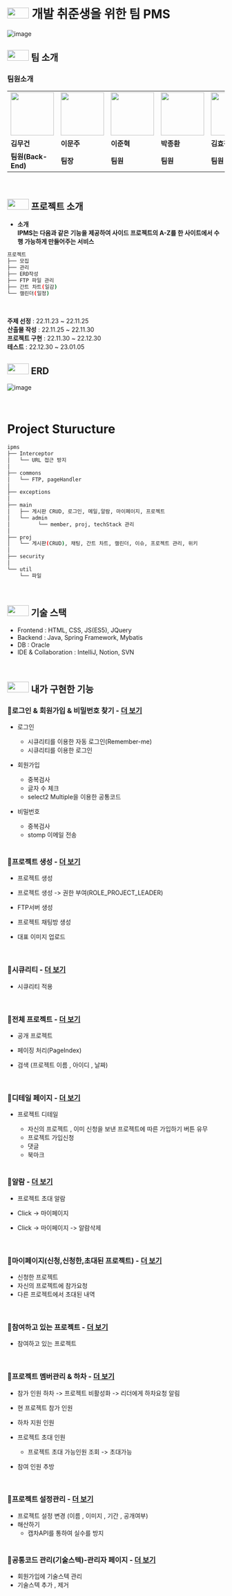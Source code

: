 # <img height="25px" src="https://user-images.githubusercontent.com/103854287/211192759-c54c51aa-f092-49a0-b2dd-e6388f4ae2b0.png" width="50px" />  개발 취준생을 위한 팀 PMS

![image](https://user-images.githubusercontent.com/103854287/211191903-47865893-8988-432f-b4b7-525b8673ebc6.jpg)

##  <img height="25px" src="https://user-images.githubusercontent.com/103854287/211192759-c54c51aa-f092-49a0-b2dd-e6388f4ae2b0.png" width="50px" /> 팀 소개

### 팀원소개


<table>
  <tr>
    <td>
         <img src="https://user-images.githubusercontent.com/103854287/211192552-7b260141-1715-498c-8438-454420eb1e63.jpg" width="100px" />
    </td>
     <td>
         <img src="https://user-images.githubusercontent.com/103854287/211192470-8aa1b1b8-0547-4da4-b674-3e08778bdf98.png" width="100px" />
    </td>
      <td>
         <img src="https://user-images.githubusercontent.com/103854287/211192470-8aa1b1b8-0547-4da4-b674-3e08778bdf98.png" width="100px" />
    </td>
      <td>
         <img src="https://user-images.githubusercontent.com/103854287/211192470-8aa1b1b8-0547-4da4-b674-3e08778bdf98.png" width="100px" />
    </td>
      <td>
         <img src="https://user-images.githubusercontent.com/103854287/211192470-8aa1b1b8-0547-4da4-b674-3e08778bdf98.png" width="100px" />
    </td>
    
  </tr>
  <tr>
    <td><b>김무건</b></td>
    <td><b>이문주</b></td>
    <td><b>이준혁</b></td>
    <td><b>박종환</b></td>
    <td><b>김효정</b></td>
  </tr>
  <tr>
    <td><b>팀원(Back-End)</b></td>
    <td><b>팀장</b></td>
    <td><b>팀원</b></td>
    <td><b>팀원</b></td>
    <td><b>팀원</b></td>
  </tr>
</table>

<br>

##  <img height="25px" src="https://user-images.githubusercontent.com/103854287/211192759-c54c51aa-f092-49a0-b2dd-e6388f4ae2b0.png" width="50px" /> 프로젝트 소개
- **소개** <br>
**IPMS는 다음과 같은 기능을 제공하여 사이드 프로젝트의 A-Z를 한 사이트에서 수행 가능하게 만들어주는 서비스**
``` bash
프로젝트
├── 모집
├── 관리
├── ERD작성
├── FTP 파일 관리
├── 간트 차트(일감)
└── 캘린더(일정)
```

<br>

**주제 선정** : 22.11.23 ~ 22.11.25  
**산출물 작성** : 22.11.25 ~ 22.11.30<BR>
**프로젝트 구현** : 22.11.30 ~ 22.12.30<BR>
**테스트** : 22.12.30 ~ 23.01.05


##  <img height="25px" src="https://user-images.githubusercontent.com/103854287/211192759-c54c51aa-f092-49a0-b2dd-e6388f4ae2b0.png" width="50px" /> ERD
![image](https://user-images.githubusercontent.com/103854287/224674416-5c17da66-1256-40be-9f2b-93a3199f992e.png)

<br>
  
# Project Sturucture


```bash
ipms
├── Interceptor
│   └── URL 접근 방지
│ 
├── commons 
│   └── FTP, pageHandler
│ 
├── exceptions
│ 
├── main 
│   ├── 게시판 CRUD, 로그인, 메일,알람, 마이페이지, 프로젝트
│   └── admin
│         └── member, proj, techStack 관리
│ 
├── proj 
│   └── 게시판(CRUD), 채팅, 간트 차트, 캘린더, 이슈, 프로젝트 관리, 위키
│ 
├── security
│ 
└── util
    └── 파일
```

<br>
  
##  <img height="25px" src="https://user-images.githubusercontent.com/103854287/211192759-c54c51aa-f092-49a0-b2dd-e6388f4ae2b0.png" width="50px" /> 기술 스택

- Frontend : HTML, CSS, JS(ES5), JQuery
- Backend : Java, Spring Framework, Mybatis
- DB : Oracle
- IDE & Collaboration : IntelliJ, Notion, SVN

<br>

  

## <img height="25px" src="https://user-images.githubusercontent.com/103854287/211192759-c54c51aa-f092-49a0-b2dd-e6388f4ae2b0.png" width="50px" /> 내가 구현한 기능 
### 🐸로그인 & 회원가입 & 비밀번호 찾기 - <a href="https://github.com/KMGeon/IPMS/wiki/%EB%A1%9C%EA%B7%B8%EC%9D%B8&%ED%9A%8C%EC%9B%90%EA%B0%80%EC%9E%85" >더 보기</a>
- 로그인
  - 시큐리티를 이용한 자동 로그인(Remember-me)
  - 시큐리티를 이용한 로그인
 
- 회원가입
  - 중복검사
  - 글자 수 체크
  - select2 Multiple을 이용한 공통코드 
 
- 비밀번호
  - 중복검사
  - stomp 이메일 전송 
  
  <br>
  
### 🐸프로젝트 생성 - <a href="https://github.com/KMGeon/IPMS/wiki/%ED%94%84%EB%A1%9C%EC%A0%9D%ED%8A%B8-%EC%83%9D%EC%84%B1" >더 보기</a>
- 프로젝트 생성
- 프로젝트 생성 -> 권한 부여(ROLE_PROJECT_LEADER)
- FTP서버 생성
- 프로젝트 채팅방 생성
- 대표 이미지 업로드
  
  <BR>
  
### 🐸시큐리티 - <a href="https://github.com/KMGeon/IPMS/wiki/%EC%8B%9C%ED%81%90%EB%A6%AC%ED%8B%B0-&-%EA%B6%8C%ED%95%9C-%EC%B2%B4%ED%81%AC" >더 보기</a>
- 시큐리티 적용

   <BR>
     
### 🐸전체 프로젝트 - <a href="https://github.com/KMGeon/IPMS/wiki/%EC%A0%84%EC%B2%B4-%ED%94%84%EB%A1%9C%EC%A0%9D%ED%8A%B8" >더 보기</a>

- 공개 프로젝트 
- 페이징 처리(PageIndex)
- 검색 (프로젝트 이름 , 아이디 , 날짜)
     
 
   <BR>
### 🐸디테일 페이지 - <a href="https://github.com/KMGeon/IPMS/wiki/%EB%94%94%ED%85%8C%EC%9D%BC-%ED%8E%98%EC%9D%B4%EC%A7%80" >더 보기</a>

- 프로젝트 디테일
  - 자신의 프로젝트 , 이미 신청을 보낸 프로젝트에 따른 가입하기 버튼 유무
  - 프로젝트 가입신청
  - 댓글
  - 북마크
      
   <BR>
 
### 🐸알람 - <a href="https://github.com/KMGeon/IPMS/wiki/%EC%95%8C%EB%9E%8C" >더 보기</a>

- 프로젝트 초대 알람
- Click -> 마이페이지
- Click -> 마이페이지 -> 알람삭제
     

   <BR>
### 🐸마이페이지(신청,신청한,초대된 프로젝트) - <a href="https://github.com/KMGeon/IPMS/wiki/%EB%A7%88%EC%9D%B4%ED%8E%98%EC%9D%B4%EC%A7%80(%EC%8B%A0%EC%B2%AD,%EC%8B%A0%EC%B2%AD%ED%95%9C,%EC%B4%88%EB%8C%80%EB%90%9C-%ED%94%84%EB%A1%9C%EC%A0%9D%ED%8A%B8)" >더 보기</a>

- 신청한 프로젝트
- 자신의 프로젝트에 참가요청
- 다른 프로젝트에서 초대된 내역


 <BR>
   
### 🐸참여하고 있는 프로젝트 - <a href="https://github.com/KMGeon/IPMS/wiki/%EC%B0%B8%EC%97%AC%ED%95%98%EA%B3%A0-%EC%9E%88%EB%8A%94-%ED%94%84%EB%A1%9C%EC%A0%9D%ED%8A%B8" >더 보기</a>


- 참여하고 있는 프로젝트


   <BR>
### 🐸프로젝트 멤버관리 & 하차 - <a href="https://github.com/KMGeon/IPMS/wiki/%ED%94%84%EB%A1%9C%EC%A0%9D%ED%8A%B8-%EB%A9%A4%EB%B2%84%EA%B4%80%EB%A6%AC-&-%ED%95%98%EC%B0%A8)" >더 보기</a>

- 참가 인원 하차 -> 프로젝트 비활성화 -> 리더에게 하차요청 알림
- 현 프로젝트 참가 인원
- 하차 지원 인원
- 프로젝트 초대 인원
  - 프로젝트 초대 가능인원 조회 -> 초대가능
- 참여 인원 추방
     
   <BR>
### 🐸프로젝트 설정관리 - <a href="https://github.com/KMGeon/IPMS/wiki/%ED%94%84%EB%A1%9C%EC%A0%9D%ED%8A%B8-%EC%84%A4%EC%A0%95%EA%B4%80%EB%A6%AC" >더 보기</a>

- 프로젝트 설정 변경 (이름 , 이미지 , 기간 , 공개여부)
- 해산하기
  - 캡차API를 통하여 실수를 방지
   <BR>
### 🐸공통코드 관리(기술스텍)-관리자 페이지 - <a href="https://github.com/KMGeon/IPMS/wiki/%EA%B3%B5%ED%86%B5%EC%BD%94%EB%93%9C-%EA%B4%80%EB%A6%AC(%EA%B8%B0%EC%88%A0%EC%8A%A4%ED%85%8D)-%EA%B4%80%EB%A6%AC%EC%9E%90-%ED%8E%98%EC%9D%B4%EC%A7%80" >더 보기</a>

- 회원가입에 기술스텍 관리
- 기술스텍 추가 , 제거
